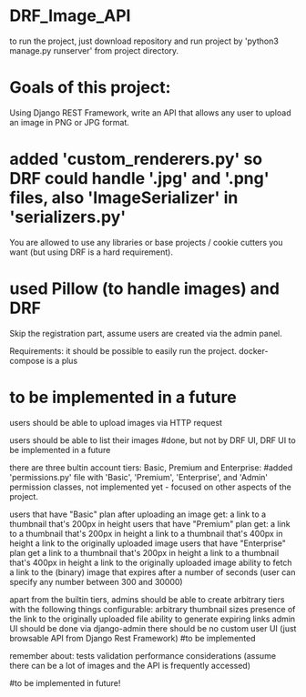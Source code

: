 # DRF_Image_API

to run the project, just download repository and run project by 'python3 manage.py runserver' from project directory.

# Goals of this project:

Using Django REST Framework, write an API that allows any user to upload an image in PNG or JPG format.
# added 'custom_renderers.py' so DRF could handle '.jpg' and '.png' files, also 'ImageSerializer' in 'serializers.py'

You are allowed to use any libraries or base projects / cookie cutters you want (but using DRF is a hard requirement).
# used Pillow (to handle images) and DRF 

Skip the registration part, assume users are created via the admin panel. 

Requirements:
it should be possible to easily run the project. docker-compose is a plus
# to be implemented in a future

users should be able to upload images via HTTP request

users should be able to list their images
#done, but not by DRF UI, DRF UI to be implemented in a future

there are three bultin account tiers: Basic, Premium and Enterprise:
#added 'permissions.py' file with 'Basic', 'Premium', 'Enterprise', and 'Admin' permission classes, not implemented yet - focused on other aspects of the project.

  users that have "Basic" plan after uploading an image get: 
    a link to a thumbnail that's 200px in height
  users that have "Premium" plan get:
    a link to a thumbnail that's 200px in height
    a link to a thumbnail that's 400px in height
    a link to the originally uploaded image
  users that have "Enterprise" plan get
    a link to a thumbnail that's 200px in height
    a link to a thumbnail that's 400px in height
    a link to the originally uploaded image
  ability to fetch a link to the (binary) image that expires after a number of seconds (user can specify any number between 300 and 30000)

apart from the builtin tiers, admins should be able to create arbitrary tiers with the following things configurable:
  arbitrary thumbnail sizes
  presence of the link to the originally uploaded file
  ability to generate expiring links
  admin UI should be done via django-admin
  there should be no custom user UI (just browsable API from Django Rest Framework)
#to be implemented

remember about:
  tests
  validation
  performance considerations (assume there can be a lot of images and the API is frequently accessed)

#to be implemented in future!
  
 
